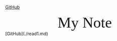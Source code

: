 [GitHub](./homeImage/homeImage.jpg.md)
<center><font face="黑体" size=10>My Note</font></center>
[GitHub](./read1.md)
